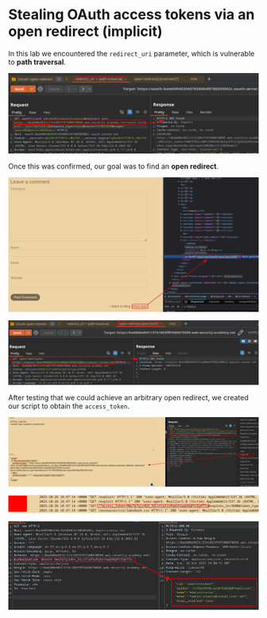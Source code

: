 # Stealing OAuth access tokens via an open redirect (implicit)

In this lab we encountered the `redirect_uri` parameter, which is vulnerable to **path traversal**.

![Screenshot1](/04-Screenshots/1-Stealing-OAuth-access-tokens-via-an-open-redirect-(implicit).png)

Once this was confirmed, our goal was to find an **open redirect**.

![Screenshots2](/04-Screenshots/2-Stealing-OAuth-access-tokens-via-an-open-redirect-(implicit).png)

![Screenshots3](/04-Screenshots/3-Stealing-OAuth-access-tokens-via-an-open-redirect-(implicit).png)

After testing that we could achieve an arbitrary open redirect, we created our script to obtain the `access_token`.

![Screenshot4](/04-Screenshots/4-Stealing-OAuth-access-tokens-via-an-open-redirect-(implicit).png)

![Screenshot5](/04-Screenshots/5-Stealing-OAuth-access-tokens-via-an-open-redirect-(implicit).png)

![Screenshot](/04-Screenshots/6-Stealing-OAuth-access-tokens-via-an-open-redirect-(implicit).png)

